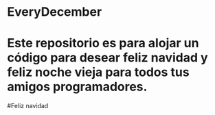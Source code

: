 # EveryDecember
# Este repositorio es para alojar un código para desear feliz navidad y feliz noche vieja para todos tus amigos programadores. 
#Feliz navidad
